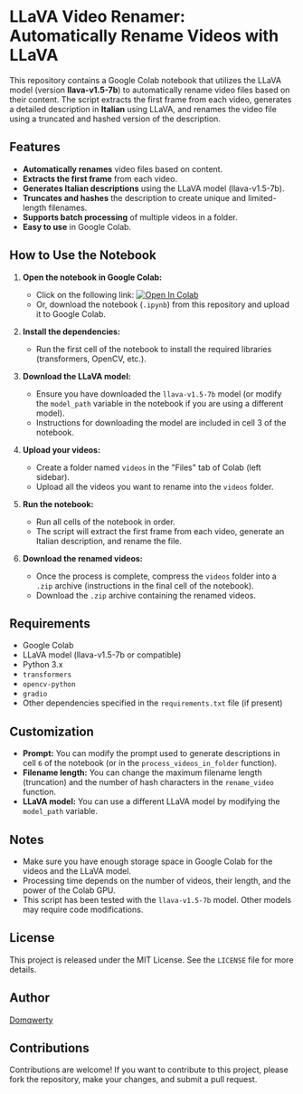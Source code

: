 # LLaVA Video Renamer: Automatically Rename Videos with LLaVA

This repository contains a Google Colab notebook that utilizes the LLaVA model (version **llava-v1.5-7b**) to automatically rename video files based on their content. The script extracts the first frame from each video, generates a detailed description in **Italian** using LLaVA, and renames the video file using a truncated and hashed version of the description.

## Features

- **Automatically renames** video files based on content.
- **Extracts the first frame** from each video.
- **Generates Italian descriptions** using the LLaVA model (llava-v1.5-7b).
- **Truncates and hashes** the description to create unique and limited-length filenames.
- **Supports batch processing** of multiple videos in a folder.
- **Easy to use** in Google Colab.

## How to Use the Notebook

1. **Open the notebook in Google Colab:**
   - Click on the following link: [![Open In Colab](https://colab.research.google.com/assets/colab-badge.svg)](https://colab.research.google.com/github/Domqwerty/llava-video-renamer/blob/main/llava_video.ipynb)
   - Or, download the notebook (`.ipynb`) from this repository and upload it to Google Colab.

2. **Install the dependencies:**
   - Run the first cell of the notebook to install the required libraries (transformers, OpenCV, etc.).

3. **Download the LLaVA model:**
   - Ensure you have downloaded the `llava-v1.5-7b` model (or modify the `model_path` variable in the notebook if you are using a different model).
   - Instructions for downloading the model are included in cell 3 of the notebook.

4. **Upload your videos:**
   - Create a folder named `videos` in the "Files" tab of Colab (left sidebar).
   - Upload all the videos you want to rename into the `videos` folder.

5. **Run the notebook:**
   - Run all cells of the notebook in order.
   - The script will extract the first frame from each video, generate an Italian description, and rename the file.

6. **Download the renamed videos:**
   - Once the process is complete, compress the `videos` folder into a `.zip` archive (instructions in the final cell of the notebook).
   - Download the `.zip` archive containing the renamed videos.

## Requirements

- Google Colab
- LLaVA model (llava-v1.5-7b or compatible)
- Python 3.x
- `transformers`
- `opencv-python`
- `gradio`
- Other dependencies specified in the `requirements.txt` file (if present)

## Customization

- **Prompt:** You can modify the prompt used to generate descriptions in cell `6` of the notebook (or in the `process_videos_in_folder` function).
- **Filename length:** You can change the maximum filename length (truncation) and the number of hash characters in the `rename_video` function.
- **LLaVA model:** You can use a different LLaVA model by modifying the `model_path` variable.

## Notes

- Make sure you have enough storage space in Google Colab for the videos and the LLaVA model.
- Processing time depends on the number of videos, their length, and the power of the Colab GPU.
- This script has been tested with the `llava-v1.5-7b` model. Other models may require code modifications.

## License

This project is released under the MIT License. See the `LICENSE` file for more details.

## Author

[Domqwerty](https://github.com/Domqwerty)

## Contributions

Contributions are welcome! If you want to contribute to this project, please fork the repository, make your changes, and submit a pull request.

